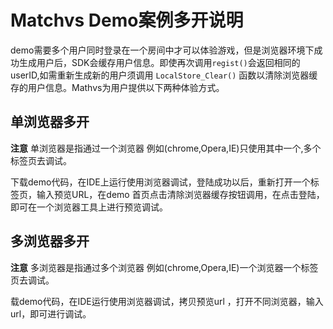 # Matchvs Demo案例多开说明

demo需要多个用户同时登录在一个房间中才可以体验游戏，但是浏览器环境下成功生成用户后，SDK会缓存用户信息。即使再次调用`regist()`会返回相同的userID,如需重新生成新的用户须调用 `LocalStore_Clear()` 函数以清除浏览器缓存的用户信息。Mathvs为用户提供以下两种体验方式。


## 单浏览器多开

**注意** 单浏览器是指通过一个浏览器 例如(chrome,Opera,IE)只使用其中一个,多个标签页去调试。

下载demo代码，在IDE上运行使用浏览器调试，登陆成功以后，重新打开一个标签页，输入预览URL，在demo 首页点击清除浏览器缓存按钮调用，在点击登陆，即可在一个浏览器工具上进行预览调试。

## 多浏览器多开

**注意** 多浏览器是指通过多个浏览器 例如(chrome,Opera,IE)一个浏览器一个标签页去调试。

载demo代码，在IDE运行使用浏览器调试，拷贝预览url ，打开不同浏览器，输入url，即可进行调试。